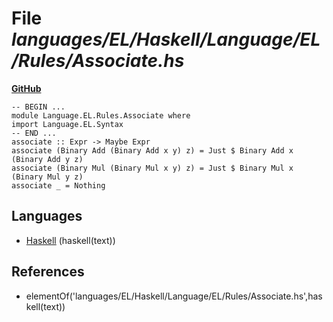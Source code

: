 # File _languages/EL/Haskell/Language/EL/Rules/Associate.hs_
**[GitHub](https://github.com/softlang/yas/blob/master/languages/EL/Haskell/Language/EL/Rules/Associate.hs)**
```
-- BEGIN ...
module Language.EL.Rules.Associate where
import Language.EL.Syntax
-- END ...
associate :: Expr -> Maybe Expr
associate (Binary Add (Binary Add x y) z) = Just $ Binary Add x (Binary Add y z)
associate (Binary Mul (Binary Mul x y) z) = Just $ Binary Mul x (Binary Mul y z)
associate _ = Nothing
```

## Languages
* [Haskell](../languages/Haskell.md) (haskell(text))

## References
* elementOf('languages/EL/Haskell/Language/EL/Rules/Associate.hs',haskell(text))
